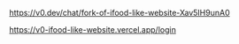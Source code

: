 https://v0.dev/chat/fork-of-ifood-like-website-Xav5IH9unA0

https://v0-ifood-like-website.vercel.app/login
